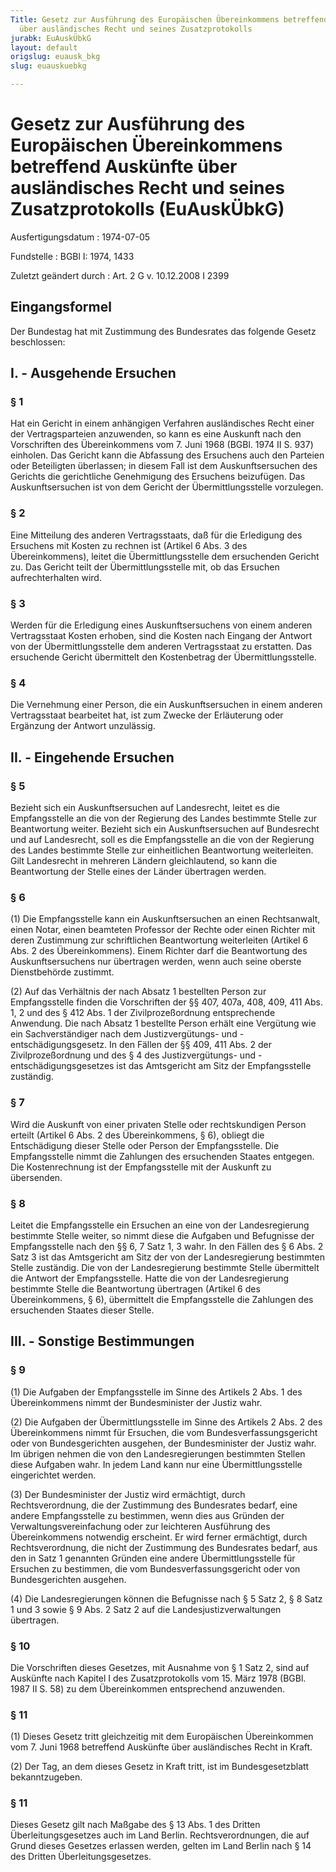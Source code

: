 ```yaml
---
Title: Gesetz zur Ausführung des Europäischen Übereinkommens betreffend Auskünfte
  über ausländisches Recht und seines Zusatzprotokolls
jurabk: EuAuskÜbkG
layout: default
origslug: euausk_bkg
slug: euauskuebkg

---
```


# Gesetz zur Ausführung des Europäischen Übereinkommens betreffend Auskünfte über ausländisches Recht und seines Zusatzprotokolls (EuAuskÜbkG)

Ausfertigungsdatum
:   1974-07-05

Fundstelle
:   BGBl I: 1974, 1433

Zuletzt geändert durch
:   Art. 2 G v. 10.12.2008 I 2399

## Eingangsformel

Der Bundestag hat mit Zustimmung des Bundesrates das folgende Gesetz
beschlossen:

## I. - Ausgehende Ersuchen

### § 1

Hat ein Gericht in einem anhängigen Verfahren ausländisches Recht
einer der Vertragsparteien anzuwenden, so kann es eine Auskunft nach
den Vorschriften des Übereinkommens vom 7. Juni 1968 (BGBl. 1974 II S.
937) einholen. Das Gericht kann die Abfassung des Ersuchens auch den
Parteien oder Beteiligten überlassen; in diesem Fall ist dem
Auskunftsersuchen des Gerichts die gerichtliche Genehmigung des
Ersuchens beizufügen. Das Auskunftsersuchen ist von dem Gericht der
Übermittlungsstelle vorzulegen.

### § 2

Eine Mitteilung des anderen Vertragsstaats, daß für die Erledigung des
Ersuchens mit Kosten zu rechnen ist (Artikel 6 Abs. 3 des
Übereinkommens), leitet die Übermittlungsstelle dem ersuchenden
Gericht zu. Das Gericht teilt der Übermittlungsstelle mit, ob das
Ersuchen aufrechterhalten wird.

### § 3

Werden für die Erledigung eines Auskunftsersuchens von einem anderen
Vertragsstaat Kosten erhoben, sind die Kosten nach Eingang der Antwort
von der Übermittlungsstelle dem anderen Vertragsstaat zu erstatten.
Das ersuchende Gericht übermittelt den Kostenbetrag der
Übermittlungsstelle.

### § 4

Die Vernehmung einer Person, die ein Auskunftsersuchen in einem
anderen Vertragsstaat bearbeitet hat, ist zum Zwecke der Erläuterung
oder Ergänzung der Antwort unzulässig.

## II. - Eingehende Ersuchen

### § 5

Bezieht sich ein Auskunftsersuchen auf Landesrecht, leitet es die
Empfangsstelle an die von der Regierung des Landes bestimmte Stelle
zur Beantwortung weiter. Bezieht sich ein Auskunftsersuchen auf
Bundesrecht und auf Landesrecht, soll es die Empfangsstelle an die von
der Regierung des Landes bestimmte Stelle zur einheitlichen
Beantwortung weiterleiten. Gilt Landesrecht in mehreren Ländern
gleichlautend, so kann die Beantwortung der Stelle eines der Länder
übertragen werden.

### § 6

(1) Die Empfangsstelle kann ein Auskunftsersuchen an einen
Rechtsanwalt, einen Notar, einen beamteten Professor der Rechte oder
einen Richter mit deren Zustimmung zur schriftlichen Beantwortung
weiterleiten (Artikel 6 Abs. 2 des Übereinkommens). Einem Richter darf
die Beantwortung des Auskunftsersuchens nur übertragen werden, wenn
auch seine oberste Dienstbehörde zustimmt.

(2) Auf das Verhältnis der nach Absatz 1 bestellten Person zur
Empfangsstelle finden die Vorschriften der §§ 407, 407a, 408, 409, 411
Abs. 1, 2 und des § 412 Abs. 1 der Zivilprozeßordnung entsprechende
Anwendung. Die nach Absatz 1 bestellte Person erhält eine Vergütung
wie ein Sachverständiger nach dem Justizvergütungs- und
-entschädigungsgesetz. In den Fällen der §§ 409, 411 Abs. 2 der
Zivilprozeßordnung und des § 4 des Justizvergütungs- und
-entschädigungsgesetzes ist das Amtsgericht am Sitz der Empfangsstelle
zuständig.

### § 7

Wird die Auskunft von einer privaten Stelle oder rechtskundigen Person
erteilt (Artikel 6 Abs. 2 des Übereinkommens, § 6), obliegt die
Entschädigung dieser Stelle oder Person der Empfangsstelle. Die
Empfangsstelle nimmt die Zahlungen des ersuchenden Staates entgegen.
Die Kostenrechnung ist der Empfangsstelle mit der Auskunft zu
übersenden.

### § 8

Leitet die Empfangsstelle ein Ersuchen an eine von der Landesregierung
bestimmte Stelle weiter, so nimmt diese die Aufgaben und Befugnisse
der Empfangsstelle nach den §§ 6, 7 Satz 1, 3 wahr. In den Fällen des
§ 6 Abs. 2 Satz 3 ist das Amtsgericht am Sitz der von der
Landesregierung bestimmten Stelle zuständig. Die von der
Landesregierung bestimmte Stelle übermittelt die Antwort der
Empfangsstelle. Hatte die von der Landesregierung bestimmte Stelle die
Beantwortung übertragen (Artikel 6 des Übereinkommens, § 6),
übermittelt die Empfangsstelle die Zahlungen des ersuchenden Staates
dieser Stelle.

## III. - Sonstige Bestimmungen

### § 9

(1) Die Aufgaben der Empfangsstelle im Sinne des Artikels 2 Abs. 1 des
Übereinkommens nimmt der Bundesminister der Justiz wahr.

(2) Die Aufgaben der Übermittlungsstelle im Sinne des Artikels 2 Abs.
2 des Übereinkommens nimmt für Ersuchen, die vom
Bundesverfassungsgericht oder von Bundesgerichten ausgehen, der
Bundesminister der Justiz wahr. Im übrigen nehmen die von den
Landesregierungen bestimmten Stellen diese Aufgaben wahr. In jedem
Land kann nur eine Übermittlungsstelle eingerichtet werden.

(3) Der Bundesminister der Justiz wird ermächtigt, durch
Rechtsverordnung, die der Zustimmung des Bundesrates bedarf, eine
andere Empfangsstelle zu bestimmen, wenn dies aus Gründen der
Verwaltungsvereinfachung oder zur leichteren Ausführung des
Übereinkommens notwendig erscheint. Er wird ferner ermächtigt, durch
Rechtsverordnung, die nicht der Zustimmung des Bundesrates bedarf, aus
den in Satz 1 genannten Gründen eine andere Übermittlungsstelle für
Ersuchen zu bestimmen, die vom Bundesverfassungsgericht oder von
Bundesgerichten ausgehen.

(4) Die Landesregierungen können die Befugnisse nach § 5 Satz 2, § 8
Satz 1 und 3 sowie § 9 Abs. 2 Satz 2 auf die Landesjustizverwaltungen
übertragen.

### § 10

Die Vorschriften dieses Gesetzes, mit Ausnahme von § 1 Satz 2, sind
auf Auskünfte nach Kapitel I des Zusatzprotokolls vom 15. März 1978
(BGBl. 1987 II S. 58) zu dem Übereinkommen entsprechend anzuwenden.

### § 11

(1) Dieses Gesetz tritt gleichzeitig mit dem Europäischen
Übereinkommen vom 7. Juni 1968 betreffend Auskünfte über ausländisches
Recht in Kraft.

(2) Der Tag, an dem dieses Gesetz in Kraft tritt, ist im
Bundesgesetzblatt bekanntzugeben.

### § 11

Dieses Gesetz gilt nach Maßgabe des § 13 Abs. 1 des Dritten
Überleitungsgesetzes auch im Land Berlin. Rechtsverordnungen, die auf
Grund dieses Gesetzes erlassen werden, gelten im Land Berlin nach § 14
des Dritten Überleitungsgesetzes.

